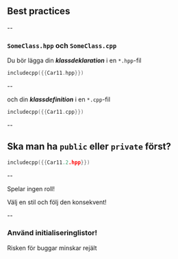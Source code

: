 ## Best practices

--

###  `SomeClass.hpp` och `SomeClass.cpp`

Du bör lägga din ***klassdeklaration*** i en `*.hpp`-fil

```cpp
includecpp({{Car11.hpp}})
```

--

och din ***klassdefinition*** i en `*.cpp`-fil

```cpp
includecpp({{Car11.cpp}})
```
<!-- .element: class="r-stretch" -->

--

## Ska man ha `public` eller `private` först?

```cpp
includecpp({{Car11.2.hpp}})
```
<!-- .element: class="fragment" -->

--

Spelar ingen roll!

Välj en stil och följ den konsekvent!
<!-- .element: class="fragment" -->

--

### Använd initialiseringlistor!

Risken för buggar minskar rejält
<!-- .element: class="fragment" -->
